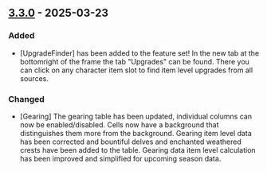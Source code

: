 ## [3.3.0](https://github.com/NintendoLink07/MythicIOGrabber/releases/tag/3.3.0) - 2025-03-23

### Added

- [UpgradeFinder] has been added to the feature set!
In the new tab at the bottomright of the frame the tab "Upgrades" can be found.
There you can click on any character item slot to find item level upgrades from all sources.

### Changed

- [Gearing] The gearing table has been updated, individual columns can now be enabled/disabled.
Cells now have a background that distinguishes them more from the background.
Gearing item level data has been corrected and bountiful delves and enchanted weathered crests have been added to the table.
Gearing data item level calculation has been improved and simplified for upcoming season data.